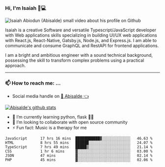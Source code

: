 ### Hi, I'm Isaiah 🌻💻

<img src="https://res.cloudinary.com/abisalde/image/upload/c_scale,h_311,w_816/v1616039512/Abisalde_github.gif" alt="Isaiah Abiodun (Abisalde) small video about his profile on Github">

Isaiah is a creative Software and versatile Typescript/JavaScript developer with Web applications skills specializing in building UI/UX web applications with React.js, React-Native, Gatsby.js, Node.js, and Express.js. I am able to communicate and consume GraphQL and RestAPI for frontend applications.

I am a bright and ambitious engineer with a sound technical background, possessing the skill to transform complex problems using a practical approach.
<hr>

### 📫 How to reach me: ...
- Social media handle on <a href="https://twitter.com/abisalde">🔔  Abisalde   👈</a>


[![Abisalde's github stats](https://github-readme-stats.vercel.app/api?username=abisalde)](https://github.com/abisalde/github-readme-stats)

- 🌱 I’m currently learning python, flask 👨‍💻️
- 👯 I’m looking to collaborate with open source community
- ⚡ Fun fact: Music is a therapy for me


<!--
**abisalde/Abisalde** is a ✨ _special_ ✨ repository because its `README.md` (this file) appears on your GitHub profile.

Here are some ideas to get you started:

- 🔭 I’m currently working on data engineering
- 🌱 I’m currently learning python
- 👯 I’m looking to collaborate with open source community
- 🤔 I’m looking for help with ...
- 💬 Ask me about ...
- 📫 How to reach me: ...
- 😄 Pronouns: ...
- ⚡ Fun fact: ...
-->

<!--START_SECTION:waka-->

```text
JavaScript      17 hrs 16 mins  ███████████▓░░░░░░░░░░░░░   46.63 %
HTML            8 hrs 55 mins   ██████░░░░░░░░░░░░░░░░░░░   24.07 %
TypeScript      7 hrs 49 mins   █████▒░░░░░░░░░░░░░░░░░░░   21.14 %
CSS             1 hr 6 mins     ▓░░░░░░░░░░░░░░░░░░░░░░░░   03.00 %
JSON            47 mins         ▓░░░░░░░░░░░░░░░░░░░░░░░░   02.14 %
PHP             45 mins         ▓░░░░░░░░░░░░░░░░░░░░░░░░   02.06 %
```

<!--END_SECTION:waka-->

